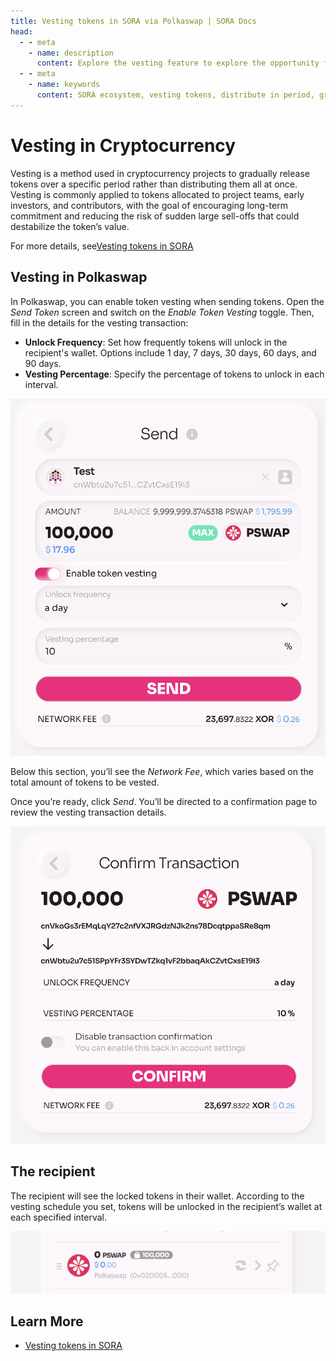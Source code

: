 ```yaml
---
title: Vesting tokens in SORA via Polkaswap | SORA Docs
head:
  - - meta
    - name: description
      content: Explore the vesting feature to explore the opportunity for gradual distribution of token access, providing full allocation of crypto assets over a specified period via the simple user interface.
  - - meta
    - name: keywords
      content: SORA ecosystem, vesting tokens, distribute in period, gradual distribution, Business Cases for Vesting
---
```


# Vesting in Cryptocurrency
Vesting is a method used in cryptocurrency projects to gradually release tokens over a specific period rather than distributing them all at once. Vesting is commonly applied to tokens allocated to project teams, early investors, and contributors, with the goal of encouraging long-term commitment and reducing the risk of sudden large sell-offs that could destabilize the token’s value.

For more details, see[Vesting tokens in SORA](/vesting-tokens.md)

## Vesting in Polkaswap

In Polkaswap, you can enable token vesting when sending tokens. Open the *Send Token* screen and switch on the *Enable Token Vesting* toggle. Then, fill in the details for the vesting transaction:
- **Unlock Frequency**: Set how frequently tokens will unlock in the recipient's wallet. Options include 1 day, 7 days, 30 days, 60 days, and 90 days.
- **Vesting Percentage**: Specify the percentage of tokens to unlock in each interval.

![](.gitbook/assets/vesting-polkaswap-send.png)

Below this section, you’ll see the *Network Fee*, which varies based on the total amount of tokens to be vested.

Once you’re ready, click *Send*. You’ll be directed to a confirmation page to review the vesting transaction details.

![](.gitbook/assets/vesting-polkaswap-confirm.png)

## The recipient 

The recipient will see the locked tokens in their wallet. According to the vesting schedule you set, tokens will be unlocked in the recipient’s wallet at each specified interval.

![](.gitbook/assets/vesting-polkaswap-locked.png)

## Learn More

- [Vesting tokens in SORA](/vesting-tokens.md)
